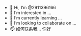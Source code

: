 - 👋 Hi, I’m @2911396166
- 👀 I’m interested in ...
- 🌱 I’m currently learning ...
- 💞️ I’m looking to collaborate on ...
- 📫 如何联系我...
你好
<!---
2911396166/2911396166 is a ✨ special ✨ repository because its `README.md` (this file) appears on your GitHub profile.
You can click the Preview link to take a look at your changes.
--->
